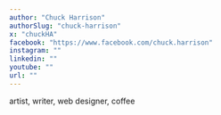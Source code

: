 ```yaml
---
author: "Chuck Harrison"
authorSlug: "chuck-harrison"
x: "chuckHA"
facebook: "https://www.facebook.com/chuck.harrison"
instagram: ""
linkedin: ""
youtube: ""
url: ""
---
```


artist, writer, web designer, coffee
